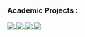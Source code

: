 ### Academic Projects :

<a href="https://github.com/shuvoaftab/androidserver">
  <img align="center" src="https://github-readme-stats.vercel.app/api/pin/?username=shuvoaftab&repo=androidserver&theme=jolly&show_icons=true"/>
</a>

<a href="https://github.com/shuvoaftab/project300">
 <img align="center" src="https://github-readme-stats.vercel.app/api/pin/?username=shuvoaftab&repo=project300&theme=yeblu&show_icons=true" />
</a>

<a href="https://github.com/shuvoaftab/chatbot">
  <img align="center" src="https://github-readme-stats.vercel.app/api/pin/?username=shuvoaftab&repo=chatbot&theme=outrun&show_icons=true"  />
</a>

<a href="https://github.com/shuvoaftab/laravel-crud">
 <img align="center" src="https://github-readme-stats.vercel.app/api/pin/?username=shuvoaftab&repo=laravel-crud&theme=gruvbox&show_icons=true" />
</a>